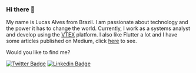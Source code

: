 ### Hi there 👋

My name is Lucas Alves from Brazil. I am passionate about technology and the power it has to change the world. Currently, I work as a systems analyst and develop using the [VTEX](https://github.com/vtex) platform. I also like Flutter a lot and I have some articles published on Medium, click [here](https://medium.com/@lucalves) to see.

Would you like to find me?

[![Twitter Badge](https://img.shields.io/badge/-Twitter-1ca0f1?style=flat-square&labelColor=1ca0f1&logo=twitter&logoColor=white&link=https://twitter.com/lucalves11)](https://twitter.com/lucalves11)
[![Linkedin Badge](https://img.shields.io/badge/-LinkedIn-blue?style=flat-square&logo=Linkedin&logoColor=white&link=https://www.linkedin.com/in/lucalves/)](https://www.linkedin.com/in/lucalves/)
